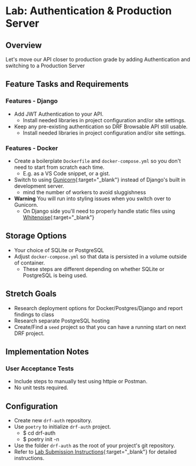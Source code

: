 # Lab: Authentication & Production Server

## Overview

Let's move our API closer to production grade by adding Authentication and switching to a Production Server

## Feature Tasks and Requirements


### Features - Django

- Add JWT Authentication to your API.
  - Install needed libraries in project configuration and/or site settings.
- Keep any pre-existing authentication so DRF Browsable API still usable.
  - Install needed libraries in project configuration and/or site settings.

### Features - Docker

- Create a boilerplate `Dockerfile` and `docker-compose.yml` so you don't need to start from scratch each time.
  - E.g. as a VS Code snippet, or a gist.
- Switch to using [Gunicorn](https://gunicorn.org/){:target="_blank"} instead of Django's built in development server.
  - mind the number of workers to avoid sluggishness
- **Warning** You will run into styling issues when you switch over to Gunicorn.
  - On Django side you'll need to properly handle static files using [Whitenoise](http://whitenoise.evans.io/en/stable/django.html){:target="_blank"}


## Storage Options

- Your choice of SQLite or PostgreSQL
- Adjust `docker-compose.yml` so that data is persisted in a volume outside of container.
  - These steps are different depending on whether SQLite or PostgreSQL is being used.


## Stretch Goals

- Research deployment options for Docker/Postgres/Django and report findings to class
- Research separate PostgreSQL hosting
- Create/Find a `seed` project so that you can have a running start on next DRF project.

## Implementation Notes

### User Acceptance Tests

- Include steps to manually test using httpie or Postman.
- No unit tests required.

## Configuration

- Create new `drf-auth` repository.
- Use `poetry` to initialize `drf-auth` project.
  - $ cd drf-auth
  - $ poetry init -n
- Use the folder `drf-auth` as the root of your project's git repository.
- Refer to [Lab Submission Instructions](../../../reference/submission-instructions/labs/){:target="_blank"} for detailed instructions.
